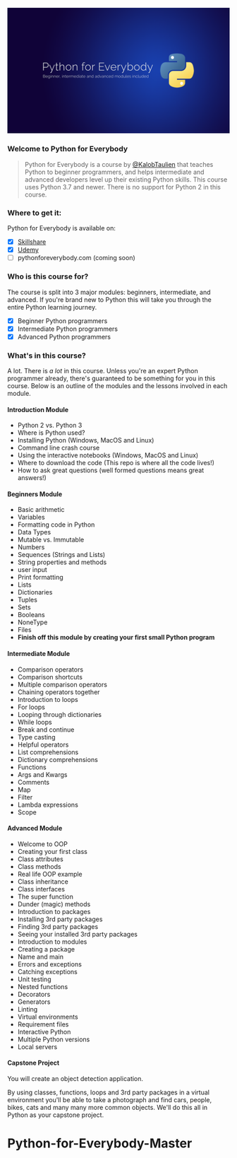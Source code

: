![Python for Everybody Cover](images/python-for-everybody-cover.png)

### Welcome to Python for Everybody

> Python for Everybody is a course by [@KalobTaulien](https://twitter.com/KalobTaulien) that teaches Python to beginner programmers, and helps intermediate and advanced developers level up their existing Python skills. This course uses Python 3.7 and newer. There is no support for Python 2 in this course.

### Where to get it:
Python for Everybody is available on:
- [x] [Skillshare](https://skl.sh/3a895Pn)
- [x] [Udemy](https://www.udemy.com/course/python-for-everybody-the-ultimate-modern-python-bootcamp/)
- [ ] pythonforeverybody.com (coming soon)

### Who is this course for?

The course is split into 3 major modules: beginners, intermediate, and advanced. If you're brand new to Python this will take you through the entire Python learning journey.

- [x] Beginner Python programmers
- [x] Intermediate Python programmers
- [x] Advanced Python programmers

### What's in this course?

A lot. There is _a lot_ in this course. Unless you're an expert Python programmer already, there's guaranteed to be something for you in this course. Below is an outline of the modules and the lessons involved in each module.

#### Introduction Module
- Python 2 vs. Python 3
- Where is Python used?
- Installing Python (Windows, MacOS and Linux)
- Command line crash course
- Using the interactive notebooks (Windows, MacOS and Linux)
- Where to download the code (This repo is where all the code lives!)
- How to ask great questions (well formed questions means great answers!)

#### Beginners Module
- Basic arithmetic
- Variables
- Formatting code in Python
- Data Types
- Mutable vs. Immutable
- Numbers
- Sequences (Strings and Lists)
- String properties and methods
- user input
- Print formatting
- Lists
- Dictionaries
- Tuples
- Sets
- Booleans
- NoneType
- Files
- **Finish off this module by creating your first small Python program**

#### Intermediate Module
- Comparison operators
- Comparison shortcuts
- Multiple comparison operators
- Chaining operators together
- Introduction to loops
- For loops
- Looping through dictionaries
- While loops
- Break and continue
- Type casting
- Helpful operators
- List comprehensions
- Dictionary comprehensions
- Functions
- Args and Kwargs
- Comments
- Map
- Filter
- Lambda expressions
- Scope

#### Advanced Module
- Welcome to OOP
- Creating your first class
- Class attributes
- Class methods
- Real life OOP example
- Class inheritance
- Class interfaces
- The super function
- Dunder (magic) methods
- Introduction to packages
- Installing 3rd party packages
- Finding 3rd party packages
- Seeing your installed 3rd party packages
- Introduction to modules
- Creating a package
- Name and main
- Errors and exceptions
- Catching exceptions
- Unit testing
- Nested functions
- Decorators
- Generators
- Linting
- Virtual environments
- Requirement files
- Interactive Python
- Multiple Python versions
- Local servers

#### Capstone Project
You will create an object detection application.

By using classes, functions, loops and 3rd party packages in a virtual environment you'll be able to take a photograph and find cars, people, bikes, cats and many many more common objects. We'll do this all in Python as your capstone project.
# Python-for-Everybody-Master
